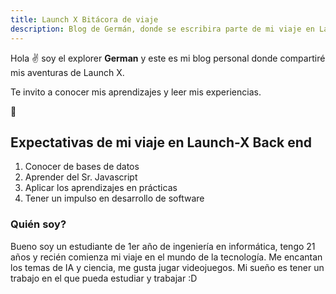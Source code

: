 ```yaml
---
title: Launch X Bitácora de viaje
description: Blog de Germán, donde se escribira parte de mi viaje en Launch-X Misión Backend con Node.js
---
```


Hola ✌️  soy el explorer **German** y este es mi blog personal donde compartiré mis aventuras de Launch X.

Te invito a conocer mis aprendizajes y leer mis experiencias.

🚀

## Expectativas de mi viaje en Launch-X Back end

1. Conocer de bases de datos
2. Aprender del Sr. Javascript
3. Aplicar los aprendizajes en prácticas
4. Tener un impulso en desarrollo de software


### Quién soy?
Bueno soy un estudiante de 1er año de ingeniería en informática, tengo 21 años y recién comienza mi viaje en el mundo de la tecnología.
Me encantan los temas de IA y ciencia, me gusta jugar videojuegos. Mi sueño es tener un trabajo en el que pueda estudiar y trabajar :D

